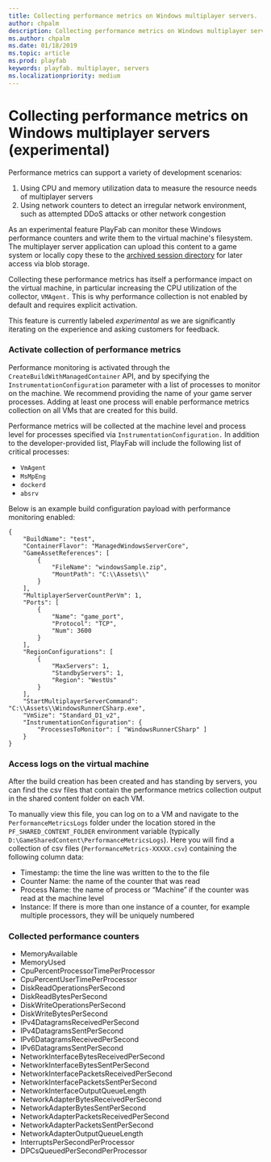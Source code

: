 ```yaml
---
title: Collecting performance metrics on Windows multiplayer servers.
author: chpalm
description: Collecting performance metrics on Windows multiplayer servers.
ms.author: chpalm
ms.date: 01/18/2019
ms.topic: article
ms.prod: playfab
keywords: playfab. multiplayer, servers
ms.localizationpriority: medium
---
```

# Collecting performance metrics on Windows multiplayer servers (experimental)
Performance metrics can support a variety of development scenarios:

1. Using CPU and memory utilization data to measure the resource needs of multiplayer servers
2. Using network counters to detect an irregular network environment, such as attempted DDoS attacks or other network congestion

As an experimental feature PlayFab can monitor these Windows performance counters and write them to the virtual machine's filesystem. The multiplayer server application can upload this content to a game system or locally copy these to the [archived session directory](archiving-and-retrieving-multiplayer-server-logs.md) for later access via blob storage.

Collecting these performance metrics has itself a performance impact on the virtual machine, in particular increasing the CPU utilization of the collector, `VMAgent.` This is why performance collection is not enabled by default and requires explicit activation.

This feature is currently labeled *experimental* as we are significantly iterating on the experience and asking customers for feedback.

###	Activate collection of performance metrics

Performance monitoring is activated through the  `CreateBuildWithManagedContainer` API, and by specifying the `InstrumentationConfiguration` parameter with a list of processes to monitor on the machine. We recommend providing the name of your game server processes. Adding at least one process will enable performance metrics collection on all VMs that are created for this build.

Performance metrics will be collected at the machine level and process level for processes specified via `InstrumentationConfiguration.`  In addition to the developer-provided list, PlayFab will include the following  list of critical processes:

-  `VmAgent`
- `MsMpEng`
- `dockerd`
- `absrv`

Below is an example build configuration payload with performance monitoring enabled:
```
{
    "BuildName": "test",
    "ContainerFlavor": "ManagedWindowsServerCore",
    "GameAssetReferences": [
        {
            "FileName": "windowsSample.zip",
            "MountPath": "C:\\Assets\\"
        }
    ],
    "MultiplayerServerCountPerVm": 1,
    "Ports": [
        {
            "Name": "game_port",
            "Protocol": "TCP",
            "Num": 3600
        }
    ],
    "RegionConfigurations": [
        {
            "MaxServers": 1,
            "StandbyServers": 1,
            "Region": "WestUs"
        }
    ],
    "StartMultiplayerServerCommand": "C:\\Assets\\WindowsRunnerCSharp.exe",
    "VmSize": "Standard_D1_v2",
    "InstrumentationConfiguration": {
        "ProcessesToMonitor": [ "WindowsRunnerCSharp" ]
    }
}
```
### Access logs on the virtual machine
After the build creation has been created and has standing by servers, you can find the csv files that contain the performance metrics collection output in the shared content folder on each VM.

To manually view this file, you can log on to a VM and navigate to the `PerformanceMetricsLogs` folder under the location stored in the `PF_SHARED_CONTENT_FOLDER` environment variable (typically `D:\GameSharedContent\PerformanceMetricsLogs`). Here you will find a collection of csv files (`PerformanceMetrics-XXXXX.csv`) containing the following column data:

-	Timestamp: the time the line was written to the to the file
-	Counter Name: the name of the counter that was read
-	Process Name: the name of process or “Machine” if the counter was read at the machine level
-	Instance: If there is more than one instance of a counter, for example multiple processors, they will be uniquely numbered

### Collected performance counters

 - MemoryAvailable
 - MemoryUsed
 - CpuPercentProcessorTimePerProcessor
 - CpuPercentUserTimePerProcessor
 - DiskReadOperationsPerSecond
 - DiskReadBytesPerSecond
 - DiskWriteOperationsPerSecond
 - DiskWriteBytesPerSecond
 - IPv4DatagramsReceivedPerSecond
 - IPv4DatagramsSentPerSecond
 - IPv6DatagramsReceivedPerSecond
 - IPv6DatagramsSentPerSecond
 - NetworkInterfaceBytesReceivedPerSecond
 - NetworkInterfaceBytesSentPerSecond
 - NetworkInterfacePacketsReceivedPerSecond
 - NetworkInterfacePacketsSentPerSecond
 - NetworkInterfaceOutputQueueLength
 - NetworkAdapterBytesReceivedPerSecond
 - NetworkAdapterBytesSentPerSecond
 - NetworkAdapterPacketsReceivedPerSecond
 - NetworkAdapterPacketsSentPerSecond
 - NetworkAdapterOutputQueueLength
 - InterruptsPerSecondPerProcessor
 - DPCsQueuedPerSecondPerProcessor
